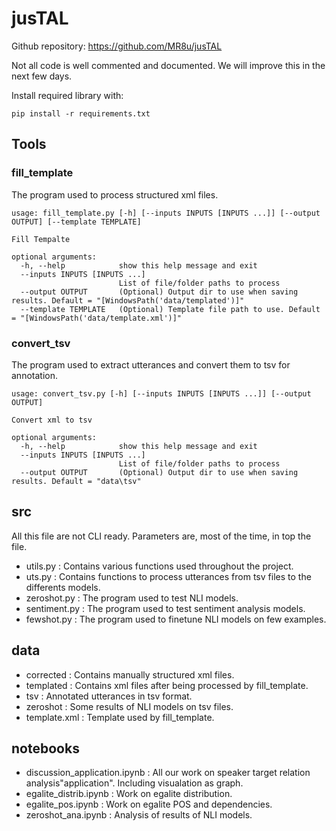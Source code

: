 # jusTAL

Github repository: https://github.com/MR8u/jusTAL

Not all code is well commented and documented. We will improve this in the next few days.

Install required library with:

```
pip install -r requirements.txt
```

## Tools

### fill_template

The program used to process structured xml files.

```
usage: fill_template.py [-h] [--inputs INPUTS [INPUTS ...]] [--output OUTPUT] [--template TEMPLATE]

Fill Tempalte

optional arguments:
  -h, --help            show this help message and exit
  --inputs INPUTS [INPUTS ...]
                        List of file/folder paths to process
  --output OUTPUT       (Optional) Output dir to use when saving results. Default = "[WindowsPath('data/templated')]"     
  --template TEMPLATE   (Optional) Template file path to use. Default = "[WindowsPath('data/template.xml')]"
```

### convert_tsv

The program used to extract utterances and convert them to tsv for annotation.

```
usage: convert_tsv.py [-h] [--inputs INPUTS [INPUTS ...]] [--output OUTPUT]

Convert xml to tsv

optional arguments:
  -h, --help            show this help message and exit
  --inputs INPUTS [INPUTS ...]
                        List of file/folder paths to process
  --output OUTPUT       (Optional) Output dir to use when saving results. Default = "data\tsv"
```

## src

All this file are not CLI ready. Parameters are, most of the time, in top the file.

  - utils.py : Contains various functions used throughout the project.
  - uts.py : Contains functions to process utterances from tsv files to the differents models.
  - zeroshot.py : The program used to test NLI models.
  - sentiment.py : The program used to test sentiment analysis models.
  - fewshot.py : The program used to finetune NLI models on few examples.

## data

  - corrected : Contains manually structured xml files.
  - templated : Contains xml files after being processed by fill_template.
  - tsv : Annotated utterances in tsv format.
  - zeroshot : Some results of NLI models on tsv files.
  - template.xml : Template used by fill_template.

## notebooks

  - discussion_application.ipynb : All our work on speaker target relation analysis"application". Including visualation as graph.
  - egalite_distrib.ipynb : Work on egalite distribution.
  - egalite_pos.ipynb : Work on egalite POS and dependencies.
  - zeroshot_ana.ipynb : Analysis of results of NLI models.
